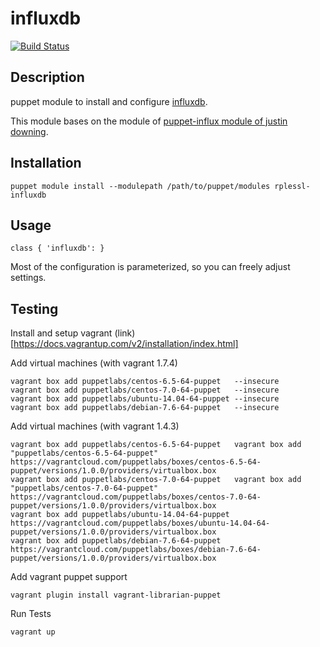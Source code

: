 # influxdb

[![Build Status](https://travis-ci.org/rplessl/puppet-influxdb.png)](https://travis-ci.org/rplessl/puppet-influxdb)

## Description

puppet module to install and configure [influxdb](https://influxdb.org).

This module bases on the module of [puppet-influx module of justin downing](https://github.com/justindowning/puppet-influxdb).

## Installation

`puppet module install --modulepath /path/to/puppet/modules rplessl-influxdb`

## Usage

`class { 'influxdb': }`

Most of the configuration is parameterized, so you can freely adjust settings.

## Testing

Install and setup vagrant (link)[https://docs.vagrantup.com/v2/installation/index.html]

Add virtual machines (with vagrant 1.7.4)
```ShellSession
vagrant box add puppetlabs/centos-6.5-64-puppet   --insecure
vagrant box add puppetlabs/centos-7.0-64-puppet   --insecure
vagrant box add puppetlabs/ubuntu-14.04-64-puppet --insecure
vagrant box add puppetlabs/debian-7.6-64-puppet   --insecure
```

Add virtual machines (with vagrant 1.4.3)
```ShellSession
vagrant box add puppetlabs/centos-6.5-64-puppet   vagrant box add "puppetlabs/centos-6.5-64-puppet" https://vagrantcloud.com/puppetlabs/boxes/centos-6.5-64-puppet/versions/1.0.0/providers/virtualbox.box
vagrant box add puppetlabs/centos-7.0-64-puppet   vagrant box add "puppetlabs/centos-7.0-64-puppet" https://vagrantcloud.com/puppetlabs/boxes/centos-7.0-64-puppet/versions/1.0.0/providers/virtualbox.box
vagrant box add puppetlabs/ubuntu-14.04-64-puppet https://vagrantcloud.com/puppetlabs/boxes/ubuntu-14.04-64-puppet/versions/1.0.0/providers/virtualbox.box
vagrant box add puppetlabs/debian-7.6-64-puppet   https://vagrantcloud.com/puppetlabs/boxes/debian-7.6-64-puppet/versions/1.0.0/providers/virtualbox.box
```

Add vagrant puppet support
```ShellSession
vagrant plugin install vagrant-librarian-puppet
```

Run Tests
```ShellSession
vagrant up
```
